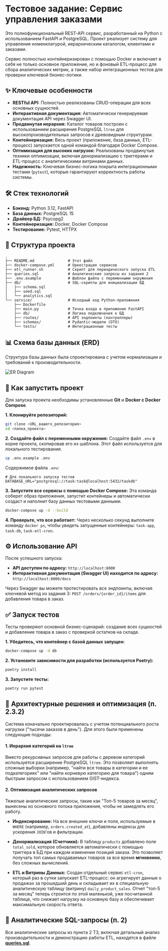 
# Тестовое задание: Сервис управления заказами

Это полнофункциональный REST-API сервис, разработанный на Python с использованием FastAPI и PostgreSQL. Проект реализует систему для управления номенклатурой, иерархическим каталогом, клиентами и заказами.

Сервис полностью контейнеризирован с помощью Docker и включает в себя не только основное приложение, но и фоновый ETL-процесс для сбора аналитических метрик, а также набор интеграционных тестов для проверки ключевой бизнес-логики.

## ✨ Ключевые особенности

*   **RESTful API:** Полностью реализованы CRUD-операции для всех основных сущностей.
*   **Интерактивная документация:** Автоматически генерируемая документация API через Swagger UI.
*   **Продвинутая иерархия:** Каталог товаров построен с использованием расширения PostgreSQL `ltree` для высокопроизводительных запросов к древовидным структурам.
*   **Контейнеризация:** Весь проект (приложение, база данных, ETL-процесс) запускается одной командой благодаря Docker Compose.
*   **Оптимизация для высоких нагрузок:** Реализованы продвинутые техники оптимизации, включая денормализацию с триггерами и ETL-процесс с аналитическими витринами данных.
*   **Надежность:** Ключевая бизнес-логика покрыта интеграционными тестами (`pytest`), которые гарантируют корректность работы системы.

## 🛠️ Стек технологий

*   **Бэкенд:** Python 3.12, FastAPI
*   **База данных:** PostgreSQL 15
*   **Драйвер БД:** Psycopg2
*   **Контейнеризация:** Docker, Docker Compose
*   **Тестирование:** Pytest, HTTPX

## 📂 Структура проекта

```
.
├── README.md               # Этот файл
├── docker-compose.yml      # Оркестрация сервисов
├── etl_runner.sh           # Скрипт для периодического запуска ETL
├── queries.sql             # Аналитические запросы из задания 2
├── .env.example            # Шаблон файла с переменными окружения
├── db/                     # SQL-скрипты для инициализации БД
│   ├── schema.sql
│   ├── seed.sql
│   └── analytics.sql
└── service/                # Исходный код Python-приложения
    ├── Dockerfile
    ├── main.py             # Точка входа в приложение FastAPI
    ├── db/                 # Логика подключения к БД
    ├── routes/             # API эндпоинты (контроллеры)
    ├── schemas/            # Pydantic-модели (DTO)
    └── tests/              # Интеграционные тесты
```

## 📊 Схема базы данных (ERD)

Структура базы данных была спроектирована с учетом нормализации и требований к производительности.

![ER Diagram](docs/ERD.png)

## 🚀 Как запустить проект

Для запуска проекта необходимы установленные **Git** и **Docker с Docker Compose**.

**1. Клонируйте репозиторий:**
```bash
git clone <URL_вашего_репозитория>
cd <папка_проекта>
```

**2. Создайте файл с переменными окружения:**
Создайте файл `.env` в корне проекта, скопировав его из шаблона. Этот файл используется для локального тестирования.
```bash
cp .env.example .env
```
Содержимое файла `.env`:
```env
# Для локального запуска тестов
DATABASE_URL="postgresql://task:task@localhost:5432/taskdb"
```

**3. Запустите все сервисы с помощью Docker Compose:**
Эта команда соберет образ приложения, запустит контейнеры и автоматически создаст и наполнит базу данных тестовыми данными.
```bash
docker-compose up -d --build
```

**4. Проверьте, что все работает:**
Через несколько секунд выполните команду `docker ps`, чтобы увидеть запущенные контейнеры: `task-app`, `task-db`, `task-etl-cron`.

## ⚙️ Использование API

После успешного запуска:
*   **API доступен по адресу:** `http://localhost:8000`
*   **Интерактивная документация (Swagger UI) находится по адресу:** `http://localhost:8000/docs`

Через Swagger вы можете протестировать все эндпоинты, включая ключевой метод из задания 3: `POST /orders/{order_id}/items` для добавления товара в заказ.

## ✅ Запуск тестов

Тесты проверяют основной бизнес-сценарий: создание всех сущностей и добавление товара в заказ с проверкой остатков на складе.

**1. Убедитесь, что контейнер с базой данных запущен:**
```bash
docker-compose up -d db
```

**2. Установите зависимости для разработки (используется Poetry):**
```bash
poetry install
```

**3. Запустите тесты:**
```bash
poetry run pytest
```

## 🧠 Архитектурные решения и оптимизация (п. 2.3.2)

Система изначально проектировалась с учетом потенциального роста нагрузки ("тысячи заказов в день"). Для этого были применены следующие подходы:

#### 1. Иерархия категорий на `ltree`
Вместо рекурсивных запросов для работы с деревом категорий используется расширение PostgreSQL `ltree`. Это позволяет выполнять сложные выборки (например, "найти все товары в категории и ее подкатегориях" или "найти корневую категорию для товара") одним быстрым запросом с использованием GIST-индекса.

#### 2. Оптимизация аналитических запросов
Тяжелые аналитические запросы, такие как "Топ-5 товаров за месяц", вынесены из основного потока приложения, чтобы не замедлять его работу.

*   **Индексирование:** На все внешние ключи и поля, используемые в `WHERE` (например, `orders.created_at`), добавлены индексы для ускорения `JOIN`'ов и фильтрации.

*   **Денормализация (Счетчики):** В таблицу `products` добавлено поле `total_sold`, которое обновляется автоматически с помощью триггера в БД при каждом изменении позиций заказа. Это позволяет получать топ самых продаваемых товаров за все время **мгновенно**, без сложных вычислений.

*   **ETL и Витрины Данных:** Создан отдельный сервис `etl-cron`, который раз в сутки запускает ETL-процесс: он агрегирует данные о продажах за прошедший день и складывает их в специальную аналитическую таблицу (витрину) `daily_product_sales`. Отчет "топ-5 за месяц" теперь строится по этой маленькой, уже посчитанной таблице, что снижает нагрузку на основную базу и обеспечивает максимальную скорость ответа.

## 📝 Аналитические SQL-запросы (п. 2)

Все аналитические запросы из пункта 2 ТЗ, включая детальный анализ производительности и демонстрацию работы ETL, находятся в файле **[queries.sql](./queries.sql)**.